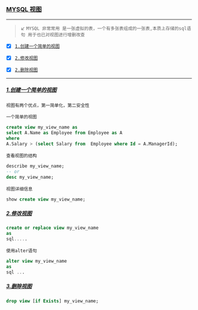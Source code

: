 ### [MYSQL 视图](#top) <b id="top"></b>

-----
> :arrow_lower_left: `MYSQL 非常常用 是一张虚拟的表，一个有多张表组成的一张表,本质上存储的sql语句 用于也已对视图进行增删改查`

- [x] [`1.创建一个简单的视图`](#aim1)
- [x] [`2.修改视图`](#aim2)
- [x] [`2.删除视图`](#aim3)


----
##### [1.创建一个简单的视图](#top) <b id="aim1"></b>
`视图有两个优点，第一简单化，第二安全性`

`一个简单的视图`
```sql
create view my_view_name as 
select A.Name as Employee from Employee as A 
where 
A.Salary > (select Salary from  Employee where Id = A.ManagerId);
```

`查看视图的结构`
```sql
describe my_view_name;
-- or
desc my_view_name;
```
`视图详细信息`
```sql
show create view my_view_name;
```
##### [2.修改视图](#top) <b id="aim2"></b>
```sql
create or replace view my_view_name
as
sql.....
```
`使用alter语句`

```sql
alter view my_view_name 
as 
sql ...
```

##### [3.删除视图](#top) <b id="aim3"></b>
```sql
drop view [if Exists] my_view_name;
```


